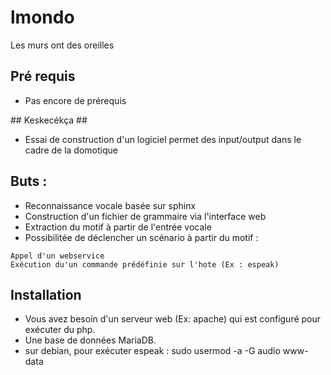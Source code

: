 lmondo
======

Les murs ont des oreilles

## Pré requis ##
* Pas encore de prérequis

## Keskecékça ##
* Essai de construction d'un logiciel permet des input/output dans le cadre de la domotique

## Buts : ##
* Reconnaissance vocale basée sur sphinx
* Construction d'un fichier de grammaire via l'interface web
* Extraction du motif à partir de l'entrée vocale
* Possibilitée de déclencher un scénario à partir du motif :
```
Appel d'un webservice
Exécution du'un commande prédéfinie sur l'hote (Ex : espeak)
```

## Installation ##
* Vous avez besoin d'un serveur web (Ex: apache) qui est configuré pour exécuter du php.
* Une base de données MariaDB.
* sur debian, pour exécuter espeak : sudo usermod -a -G audio www-data
